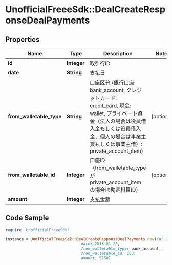 # UnofficialFreeeSdk::DealCreateResponseDealPayments

## Properties

Name | Type | Description | Notes
------------ | ------------- | ------------- | -------------
**id** | **Integer** | 取引行ID | 
**date** | **String** | 支払日 | 
**from_walletable_type** | **String** | 口座区分 (銀行口座: bank_account, クレジットカード: credit_card, 現金: wallet, プライベート資金（法人の場合は役員借入金もしくは役員借入金、個人の場合は事業主貸もしくは事業主借）: private_account_item) | [optional] 
**from_walletable_id** | **Integer** | 口座ID（from_walletable_typeがprivate_account_itemの場合は勘定科目ID） | [optional] 
**amount** | **Integer** | 支払金額 | 

## Code Sample

```ruby
require 'UnofficialFreeeSdk'

instance = UnofficialFreeeSdk::DealCreateResponseDealPayments.new(id: 202,
                                 date: 2013-01-28,
                                 from_walletable_type: bank_account,
                                 from_walletable_id: 103,
                                 amount: 5250)
```


